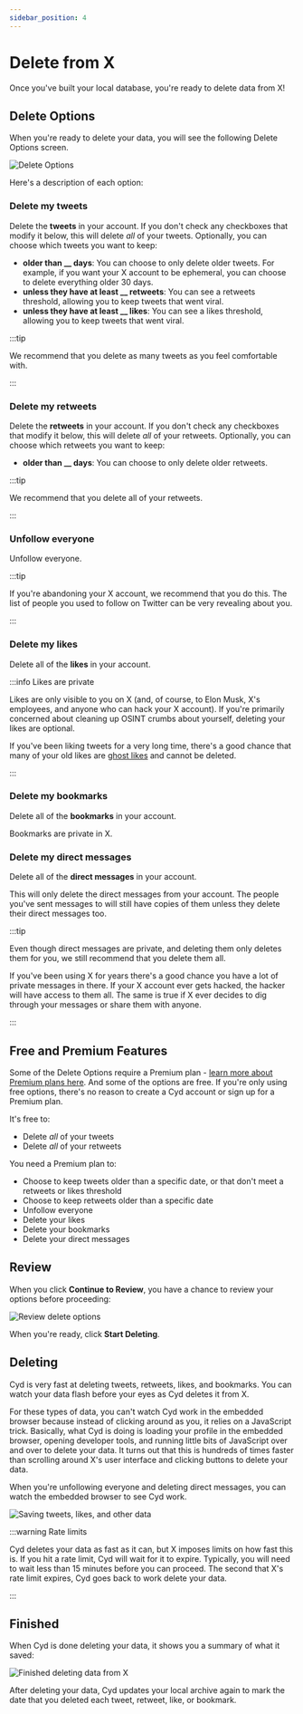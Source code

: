 ```yaml
---
sidebar_position: 4
---
```


# Delete from X

Once you've built your local database, you're ready to delete data from X!

## Delete Options

When you're ready to delete your data, you will see the following Delete Options screen.

![Delete Options](./img/delete-options.png)

Here's a description of each option:

### Delete my tweets

Delete the **tweets** in your account. If you don't check any checkboxes that modify it below, this will delete *all* of your tweets. Optionally, you can choose which tweets you want to keep:

- **older than __ days**: You can choose to only delete older tweets. For example, if you want your X account to be ephemeral, you can choose to delete everything older 30 days.
- **unless they have at least __ retweets**: You can see a retweets threshold, allowing you to keep tweets that went viral.
- **unless they have at least __ likes**: You can see a likes threshold, allowing you to keep tweets that went viral.

:::tip

We recommend that you delete as many tweets as you feel comfortable with.

:::

### Delete my retweets

Delete the **retweets** in your account. If you don't check any checkboxes that modify it below, this will delete *all* of your retweets. Optionally, you can choose which retweets you want to keep:

- **older than __ days**: You can choose to only delete older retweets.

:::tip

We recommend that you delete all of your retweets.

:::

### Unfollow everyone

Unfollow everyone.

:::tip

If you're abandoning your X account, we recommend that you do this. The list of people you used to follow on Twitter can be very revealing about you.

:::

### Delete my likes

Delete all of the **likes** in your account.

:::info Likes are private

Likes are only visible to you on X (and, of course, to Elon Musk, X's employees, and anyone who can hack your X account). If you're primarily concerned about cleaning up OSINT crumbs about yourself, deleting your likes are optional.

If you've been liking tweets for a very long time, there's a good chance that many of your old likes are [ghost likes](./tips/ghost-likes.md) and cannot be deleted.

:::

### Delete my bookmarks

Delete all of the **bookmarks** in your account.

Bookmarks are private in X.

### Delete my direct messages

Delete all of the **direct messages** in your account.

This will only delete the direct messages from your account. The people you've sent messages to will still have copies of them unless they delete their direct messages too.

:::tip

Even though direct messages are private, and deleting them only deletes them for you, we still recommend that you delete them all.

If you've been using X for years there's a good chance you have a lot of private messages in there. If your X account ever gets hacked, the hacker will have access to them all. The same is true if X ever decides to dig through your messages or share them with anyone.

:::

## Free and Premium Features

Some of the Delete Options require a Premium plan - [learn more about Premium plans here](../premium/intro). And some of the options are free. If you're only using free options, there's no reason to create a Cyd account or sign up for a Premium plan.

It's free to:

- Delete *all* of your tweets
- Delete *all* of your retweets

You need a Premium plan to:

- Choose to keep tweets older than a specific date, or that don't meet a retweets or likes threshold
- Choose to keep retweets older than a specific date
- Unfollow everyone
- Delete your likes
- Delete your bookmarks
- Delete your direct messages

## Review


When you click **Continue to Review**, you have a chance to review your options before proceeding:

![Review delete options](./img/delete-review.png)

When you're ready, click **Start Deleting**.

## Deleting

Cyd is very fast at deleting tweets, retweets, likes, and bookmarks. You can watch your data flash before your eyes as Cyd deletes it from X.

For these types of data, you can't watch Cyd work in the embedded browser because instead of clicking around as you, it relies on a JavaScript trick. Basically, what Cyd is doing is loading your profile in the embedded browser, opening developer tools, and running little bits of JavaScript over and over to delete your data. It turns out that this is hundreds of times faster than scrolling around X's user interface and clicking buttons to delete your data.

When you're unfollowing everyone and deleting direct messages, you can watch the embedded browser to see Cyd work.

![Saving tweets, likes, and other data](./img/delete-deleting.png)

:::warning Rate limits

Cyd deletes your data as fast as it can, but X imposes limits on how fast this is. If you hit a rate limit, Cyd will wait for it to expire. Typically, you will need to wait less than 15 minutes before you can proceed. The second that X's rate limit expires, Cyd goes back to work delete your data.

:::

## Finished

When Cyd is done deleting your data, it shows you a summary of what it saved:

![Finished deleting data from X](./img/delete-finished.png)

After deleting your data, Cyd updates your local archive again to mark the date that you deleted each tweet, retweet, like, or bookmark.
